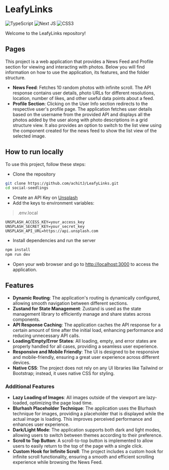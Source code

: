 # LeafyLinks
![TypeScript](https://img.shields.io/badge/typescript-%23007ACC.svg?style=for-the-badge&logo=typescript&logoColor=white)
![Next JS](https://img.shields.io/badge/Next-black?style=for-the-badge&logo=next.js&logoColor=white)
![CSS3](https://img.shields.io/badge/css3-%231572B6.svg?style=for-the-badge&logo=css3&logoColor=white)

Welcome to the LeafyLinks repository!

## Pages
This project is a web application that provides a News Feed and Profile section for viewing and interacting with photos. Below you will find information on how to use the application, its features, and the folder structure.
- **News Feed**: Fetches 10 random photos with infinite scroll. The API response contains user details, photo URLs for different resolutions, location, number of likes, and other useful data points about a feed.
- **Profile Section**: Clicking on the User Info section redirects to the respective user's profile page. The application fetches user details based on the username from the provided API and displays all the photos added by the user along with photo descriptions in a grid structure view. It also provides an option to switch to the list view using the component created for the news feed to show the list view of the selected image.

## How to run locally
To use this project, follow these steps:
- Clone the repository
```bash 
git clone https://github.com/achitJ/LeafyLinks.git
cd social-seedlings
```
- Create an API Key on [Unsplash](https://unsplash.com/developers)
-  Add the keys to environment variables:
>.env.local
```env
UNSPLASH_ACCESS_KEY=your_access_key
UNSPLASH_SECRET_KEY=your_secret_key
UNSPLASH_API_URL=https://api.unsplash.com
```
- Install dependencies and run the server
```bash
npm install
npm run dev
```
- Open your web browser and go to [http://localhost:3000](http://localhost:3000) to access the application.

## Features
- **Dynamic Routing**: The application's routing is dynamically configured, allowing smooth navigation between different sections.
- **Zustand for State Management**: Zustand is used as the state management library to efficiently manage and share states across components.
- **API Response Caching**: The application caches the API response for a certain amount of time after the initial load, enhancing performance and reducing unnecessary API calls.
- **Loading/Empty/Error States**: All loading, empty, and error states are properly handled for all cases, providing a seamless user experience.
- **Responsive and Mobile Friendly**: The UI is designed to be responsive and mobile-friendly, ensuring a great user experience across different devices. 
- **Native CSS**: The project does not rely on any UI libraries like Tailwind or Bootstrap; instead, it uses native CSS for styling.

### Additional Features
- **Lazy Loading of Images**: All images outside of the viewport are lazy-loaded, optimizing the page load time.
- **Blurhash Placeholder Technique**: The application uses the Blurhash technique for images, providing a placeholder that is displayed while the actual image is loading. This improves perceived performance and enhances user experience.
- **Dark/Light Mode**: The application supports both dark and light modes, allowing users to switch between themes according to their preference.
- **Scroll to Top Button**: A scroll-to-top button is implemented to allow users to easily return to the top of the page with a single click.
- **Custom Hook for Infinite Scroll**: The project includes a custom hook for infinite scroll functionality, ensuring a smooth and efficient scrolling experience while browsing the News Feed.
